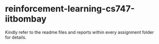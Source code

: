 # reinforcement-learning-cs747-iitbombay

Kindly refer to the readme files and reports within every assignment folder for details.
